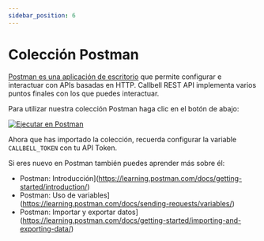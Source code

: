 ```yaml
---
sidebar_position: 6
---
```


# Colección Postman

[Postman es una aplicación de escritorio](https://www.postman.com/) que permite configurar e interactuar con APIs basadas en HTTP. Callbell REST API implementa varios puntos finales con los que puedes interactuar.

Para utilizar nuestra colección Postman haga clic en el botón de abajo:

[![Ejecutar en Postman](https://run.pstmn.io/button.svg)](https://app.getpostman.com/run-collection/4469469-67323d5f-a547-4b9d-ba96-cced69795917?action=collection%2Ffork&collection-url=/postman-collection.json)


Ahora que has importado la colección, recuerda configurar la variable `CALLBELL_TOKEN` con tu API Token.

Si eres nuevo en Postman también puedes aprender más sobre él:

- Postman: Introducción](https://learning.postman.com/docs/getting-started/introduction/)
- Postman: Uso de variables](https://learning.postman.com/docs/sending-requests/variables/)
- Postman: Importar y exportar datos](https://learning.postman.com/docs/getting-started/importing-and-exporting-data/)
